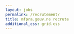 ```yaml
---
layout: jobs
permalink: /recrutement/
title: mfpra.gouv.ne recrute
additional_css: grid.css
---
```

